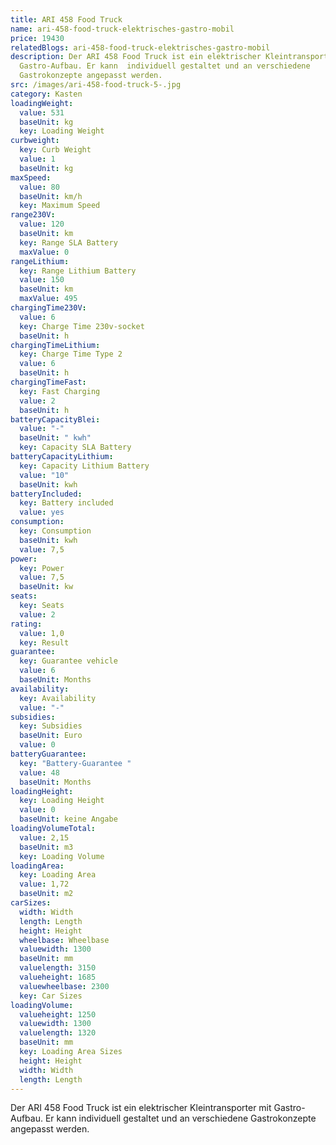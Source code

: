 ```yaml
---
title: ARI 458 Food Truck
name: ari-458-food-truck-elektrisches-gastro-mobil
price: 19430
relatedBlogs: ari-458-food-truck-elektrisches-gastro-mobil
description: Der ARI 458 Food Truck ist ein elektrischer Kleintransporter mit
  Gastro-Aufbau. Er kann  individuell gestaltet und an verschiedene
  Gastrokonzepte angepasst werden.
src: /images/ari-458-food-truck-5-.jpg
category: Kasten
loadingWeight:
  value: 531
  baseUnit: kg
  key: Loading Weight
curbweight:
  key: Curb Weight
  value: 1
  baseUnit: kg
maxSpeed:
  value: 80
  baseUnit: km/h
  key: Maximum Speed
range230V:
  value: 120
  baseUnit: km
  key: Range SLA Battery
  maxValue: 0
rangeLithium:
  key: Range Lithium Battery
  value: 150
  baseUnit: km
  maxValue: 495
chargingTime230V:
  value: 6
  key: Charge Time 230v-socket
  baseUnit: h
chargingTimeLithium:
  key: Charge Time Type 2
  value: 6
  baseUnit: h
chargingTimeFast:
  key: Fast Charging
  value: 2
  baseUnit: h
batteryCapacityBlei:
  value: "-"
  baseUnit: " kwh"
  key: Capacity SLA Battery
batteryCapacityLithium:
  key: Capacity Lithium Battery
  value: "10"
  baseUnit: kwh
batteryIncluded:
  key: Battery included
  value: yes
consumption:
  key: Consumption
  baseUnit: kwh
  value: 7,5
power:
  key: Power
  value: 7,5
  baseUnit: kw
seats:
  key: Seats
  value: 2
rating:
  value: 1,0
  key: Result
guarantee:
  key: Guarantee vehicle
  value: 6
  baseUnit: Months
availability:
  key: Availability
  value: "-"
subsidies:
  key: Subsidies
  baseUnit: Euro
  value: 0
batteryGuarantee:
  key: "Battery-Guarantee "
  value: 48
  baseUnit: Months
loadingHeight:
  key: Loading Height
  value: 0
  baseUnit: keine Angabe
loadingVolumeTotal:
  value: 2,15
  baseUnit: m3
  key: Loading Volume
loadingArea:
  key: Loading Area
  value: 1,72
  baseUnit: m2
carSizes:
  width: Width
  length: Length
  height: Height
  wheelbase: Wheelbase
  valuewidth: 1300
  baseUnit: mm
  valuelength: 3150
  valueheight: 1685
  valuewheelbase: 2300
  key: Car Sizes
loadingVolume:
  valueheight: 1250
  valuewidth: 1300
  valuelength: 1320
  baseUnit: mm
  key: Loading Area Sizes
  height: Height
  width: Width
  length: Length
---
```

Der ARI 458 Food Truck ist ein elektrischer Kleintransporter mit Gastro-Aufbau. Er kann  individuell gestaltet und an verschiedene Gastrokonzepte angepasst werden.